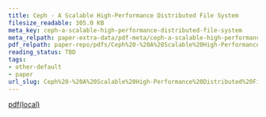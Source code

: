 ```yaml
---
title: Ceph - A Scalable High-Performance Distributed File System
filesize_readable: 305.0 KB
meta_key: ceph-a-scalable-high-performance-distributed-file-system
meta_relpath: paper-extra-data/pdf-meta/ceph-a-scalable-high-performance-distributed-file-system.yaml
pdf_relpath: paper-repo/pdfs/Ceph%20-%20A%20Scalable%20High-Performance%20Distributed%20File%20System.pdf
reading_status: TBD
tags:
- other-default
- paper
url_slug: Ceph%20-%20A%20Scalable%20High-Performance%20Distributed%20File%20System
---
```


[pdf(local)](../../paper-repo/pdfs/Ceph%20-%20A%20Scalable%20High-Performance%20Distributed%20File%20System.pdf)
